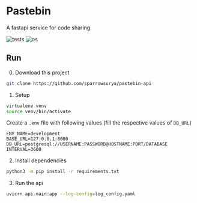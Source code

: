 # Pastebin
A fastapi service for code sharing.

![tests](https://github.com/sparrowsurya/pastebin-api/actions/workflows/tests.yaml/badge.svg)
![os](https://img.shields.io/badge/os-Linux-blue)


## Run
0. Download this project
```sh
git clone https://github.com/sparrowsurya/pastebin-api
```

1. Setup
```sh
virtualenv venv
source venv/bin/activate
```

Create a `.env` file with following values (fill the respective values of `DB_URL`)
```
ENV_NAME=development
BASE_URL=127.0.0.1:8000
DB_URL=postgresql://USERNAME:PASSWORD@HOSTNAME:PORT/DATABASE
INTERVAL=3600
```

2. Install dependencies
```sh
python3 -m pip install -r requirements.txt
```

3. Run the api
```sh
uvicrn api.main:app --log-config=log_config.yaml
```
